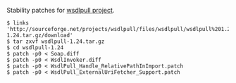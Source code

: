 Stability patches for [wsdlpull project](http://wsdlpull.sourceforge.net).

````
$ links 'http://sourceforge.net/projects/wsdlpull/files/wsdlpull/wsdlpull%201.24/wsdlpull-1.24.tar.gz/download'
$ tar zxvf wsdlpull-1.24.tar.gz
$ cd wsdlpull-1.24
$ patch -p0 < Soap.diff 
$ patch -p0 < WsdlInvoker.diff 
$ patch -p0 < WsdlPull_Handle_RelativePathInImport.patch
$ patch -p0 < WsdlPull_ExternalUriFetcher_Support.patch
````
